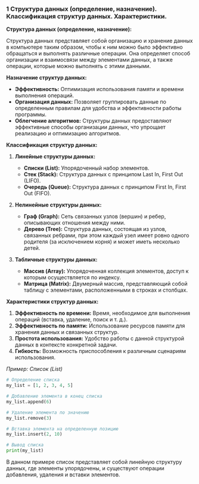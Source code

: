 ### 1 Структура данных (определение, назначение). Классификация структур данных. Характеристики.
**Структура данных (определение, назначение):**

Структура данных представляет собой организацию и хранение данных в компьютере таким образом, чтобы к ним можно было эффективно обращаться и выполнять различные операции. Она определяет способ организации и взаимосвязи между элементами данных, а также операции, которые можно выполнять с этими данными.

**Назначение структур данных:**

- **Эффективность:** Оптимизация использования памяти и времени выполнения операций.
- **Организация данных:** Позволяет группировать данные по определенным правилам для удобства и эффективности работы программы.
- **Облегчение алгоритмов:** Структуры данных предоставляют эффективные способы организации данных, что упрощает реализацию и оптимизацию алгоритмов.

**Классификация структур данных:**

1. **Линейные структуры данных:**
   - **Списки (List):** Упорядоченный набор элементов.
   - **Стек (Stack):** Структура данных с принципом Last In, First Out (LIFO).
   - **Очередь (Queue):** Структура данных с принципом First In, First Out (FIFO).

2. **Нелинейные структуры данных:**
   - **Граф (Graph):** Сеть связанных узлов (вершин) и ребер, описывающих отношения между ними.
   - **Дерево (Tree):** Структура данных, состоящая из узлов, связанных ребрами, при этом каждый узел имеет ровно одного родителя (за исключением корня) и может иметь несколько детей.

3. **Табличные структуры данных:**
   - **Массив (Array):** Упорядоченная коллекция элементов, доступ к которым осуществляется по индексу.
   - **Матрица (Matrix):** Двумерный массив, представляющий собой таблицу с элементами, расположенными в строках и столбцах.

**Характеристики структур данных:**

1. **Эффективность по времени:** Время, необходимое для выполнения операций (вставка, удаление, поиск и т. д.).
2. **Эффективность по памяти:** Использование ресурсов памяти для хранения данных и связанных структур.
3. **Простота использования:** Удобство работы с данной структурой данных в контексте конкретной задачи.
4. **Гибкость:** Возможность приспособления к различным сценариям использования.

*Пример: Список (List)*

```python
# Определение списка
my_list = [1, 2, 3, 4, 5]

# Добавление элемента в конец списка
my_list.append(6)

# Удаление элемента по значению
my_list.remove(3)

# Вставка элемента на определенную позицию
my_list.insert(2, 10)

# Вывод списка
print(my_list)
```

В данном примере список представляет собой линейную структуру данных, где элементы упорядочены, и существуют операции добавления, удаления и вставки элементов.
